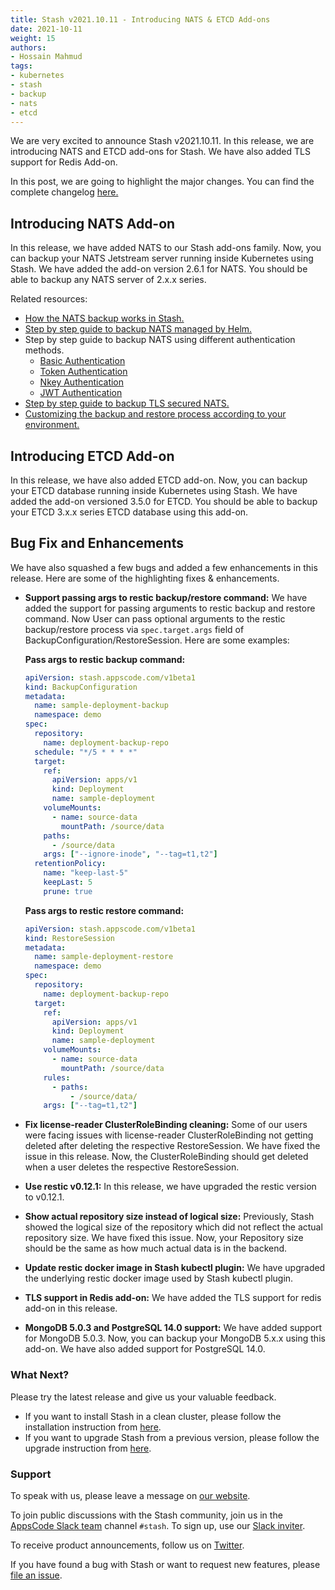 ```yaml
---
title: Stash v2021.10.11 - Introducing NATS & ETCD Add-ons
date: 2021-10-11
weight: 15
authors:
- Hossain Mahmud
tags:
- kubernetes
- stash
- backup
- nats
- etcd
---
```


We are very excited to announce Stash v2021.10.11. In this release, we are introducing NATS and ETCD add-ons for Stash. We have also added TLS support for Redis Add-on.

In this post, we are going to highlight the major changes. You can find the complete changelog [here.](https://github.com/stashed/CHANGELOG/blob/master/releases/v2021.10.11/README.md)

## Introducing NATS Add-on

In this release, we have added NATS to our Stash add-ons family. Now, you can backup your NATS Jetstream server running inside Kubernetes using Stash. We have added the add-on version 2.6.1 for NATS. You should be able to backup any NATS server of 2.x.x series.

Related resources:

* [How the NATS backup works in Stash.](https://stash.run/docs/v2021.10.11/addons/nats/overview/)
* [Step by step guide to backup NATS managed by Helm.](https://stash.run/docs/v2021.10.11/addons/nats/helm/)
* Step by step guide to backup NATS using different authentication methods.
  * [Basic Authentication](https://stash.run/docs/v2021.10.11/addons/nats/authentications/basic-auth/)
  * [Token Authentication](https://stash.run/docs/v2021.10.11/addons/nats/authentications/token-auth/)
  * [Nkey Authentication](https://stash.run/docs/v2021.10.11/addons/nats/authentications/nkey-auth/)
  * [JWT Authentication](https://stash.run/docs/v2021.10.11/addons/nats/authentications/jwt-auth/)
* [Step by step guide to backup TLS secured NATS.](https://stash.run/docs/v2021.10.11/addons/nats/tls/)
* [Customizing the backup and restore process according to your environment.](https://stash.run/docs/v2021.10.11/addons/nats/customization/)

## Introducing ETCD Add-on

In this release, we have also added ETCD add-on. Now, you can backup your ETCD database running inside Kubernetes using Stash. We have added the add-on versioned 3.5.0 for ETCD. You should be able to backup your ETCD 3.x.x series ETCD database using this add-on.

## Bug Fix and Enhancements

We have also squashed a few bugs and added a few enhancements in this release. Here are some of the highlighting fixes & enhancements.

* **Support passing args to restic backup/restore command:** We have added the support for passing arguments to restic backup and restore command. Now User can pass optional arguments to the restic backup/restore process via `spec.target.args` field of BackupConfiguration/RestoreSession. Here are some examples:

  **Pass args to restic backup command:**
  ```yaml
  apiVersion: stash.appscode.com/v1beta1
  kind: BackupConfiguration
  metadata:
    name: sample-deployment-backup
    namespace: demo
  spec:
    repository:
      name: deployment-backup-repo
    schedule: "*/5 * * * *"
    target:
      ref:
        apiVersion: apps/v1
        kind: Deployment
        name: sample-deployment
      volumeMounts:
        - name: source-data
          mountPath: /source/data
      paths:
        - /source/data
      args: ["--ignore-inode", "--tag=t1,t2"]
    retentionPolicy:
      name: "keep-last-5"
      keepLast: 5
      prune: true
  ```

  **Pass args to restic restore command:**

  ```yaml
  apiVersion: stash.appscode.com/v1beta1
  kind: RestoreSession
  metadata:
    name: sample-deployment-restore
    namespace: demo
  spec:
    repository:
      name: deployment-backup-repo
    target:
      ref:
        apiVersion: apps/v1
        kind: Deployment
        name: sample-deployment
      volumeMounts:
        - name: source-data
          mountPath: /source/data
      rules:
        - paths:
            - /source/data/
      args: ["--tag=t1,t2"]
  ```

* **Fix license-reader ClusterRoleBinding cleaning:** Some of our users were facing issues with license-reader ClusterRoleBinding not getting deleted after deleting the respective RestoreSession. We have fixed the issue in this release. Now, the ClusterRoleBinding should get deleted when a user deletes the respective RestoreSession.

* **Use  restic v0.12.1:** In this release, we have upgraded the restic version to v0.12.1.

* **Show actual repository size instead of logical size:** Previously, Stash showed the logical size of the repository which did not reflect the actual repository size. We have fixed this issue. Now, your Repository size should be the same as how much actual data is in the backend.

* **Update restic docker image in Stash kubectl plugin:** We have upgraded the underlying restic docker image used by Stash kubectl plugin.

* **TLS support in Redis add-on:** We have added the TLS support for redis add-on in this release.

* **MongoDB 5.0.3 and PostgreSQL 14.0 support:** We have added support for MongoDB 5.0.3. Now, you can backup your MongoDB 5.x.x using this add-on. We have also added support for PostgreSQL 14.0.

### What Next?

Please try the latest release and give us your valuable feedback.

- If you want to install Stash in a clean cluster, please follow the installation instruction from [here](https://stash.run/docs/v2021.10.11/setup/).
- If you want to upgrade Stash from a previous version, please follow the upgrade instruction from [here](https://stash.run/docs/v2021.10.11/setup/upgrade/).

### Support

To speak with us, please leave a message on [our website](https://appscode.com/contact/).

To join public discussions with the Stash community, join us in the [AppsCode Slack team](https://appscode.slack.com/messages/C8NCX6N23/details/) channel `#stash`. To sign up, use our [Slack inviter](https://slack.appscode.com/).

To receive product announcements, follow us on [Twitter](https://twitter.com/KubeStash).

If you have found a bug with Stash or want to request new features, please [file an issue](https://github.com/stashed/project/issues/new).
